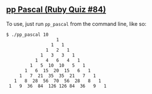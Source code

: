 ## [pp Pascal (Ruby Quiz #84)](http://www.rubyquiz.com/quiz84.html)

To use, just run `pp_pascal` from the command line, like so:

    $ ./pp_pascal 10
                       1                   
                     1   1                 
                   1   2   1               
                 1   3   3   1             
               1   4   6   4   1           
             1   5  10  10   5   1         
           1   6  15  20  15   6   1       
         1   7  21  35  35  21   7   1     
       1   8  28  56  70  56  28   8   1   
     1   9  36  84  126 126 84  36   9   1 
